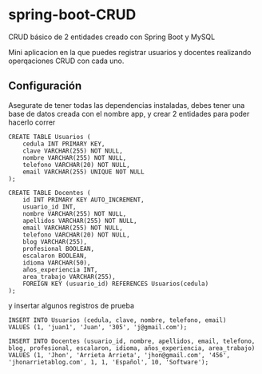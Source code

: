 # spring-boot-CRUD
CRUD básico de 2 entidades creado con Spring Boot y MySQL 

Mini aplicacion en la que puedes registrar usuarios y docentes realizando operqaciones CRUD con cada uno.


## Configuración

Asegurate de tener todas las dependencias instaladas, debes tener una base de datos creada con el nombre app, y crear 2 entidades para poder hacerlo correr 

    CREATE TABLE Usuarios (
        cedula INT PRIMARY KEY,
        clave VARCHAR(255) NOT NULL,
        nombre VARCHAR(255) NOT NULL,
        telefono VARCHAR(20) NOT NULL,
        email VARCHAR(255) UNIQUE NOT NULL
    );

    CREATE TABLE Docentes (
        id INT PRIMARY KEY AUTO_INCREMENT,
        usuario_id INT,
        nombre VARCHAR(255) NOT NULL,
        apellidos VARCHAR(255) NOT NULL,
        email VARCHAR(255) NOT NULL,
        telefono VARCHAR(20) NOT NULL,
        blog VARCHAR(255),
        profesional BOOLEAN,
        escalaron BOOLEAN,
        idioma VARCHAR(50),
        años_experiencia INT,
        area_trabajo VARCHAR(255),
        FOREIGN KEY (usuario_id) REFERENCES Usuarios(cedula)
    );

y insertar algunos registros de prueba 


    INSERT INTO Usuarios (cedula, clave, nombre, telefono, email)
    VALUES (1, 'juan1', 'Juan', '305', 'j@gmail.com');
    
    INSERT INTO Docentes (usuario_id, nombre, apellidos, email, telefono, blog, profesional, escalaron, idioma, años_experiencia, area_trabajo)
    VALUES (1, 'Jhon', 'Arrieta Arrieta', 'jhon@gmail.com', '456', 'jhonarrietablog.com', 1, 1, 'Español', 10, 'Software');
